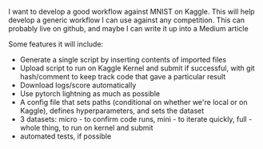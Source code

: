 I want to develop a good workflow against MNIST on Kaggle. This will help develop a generic workflow I can use against any competition. This can probably live on github, and maybe I can write it up into a Medium article

Some features it will include:
* Generate a single script by inserting contents of imported files
* Upload script to run on Kaggle Kernel and submit if successful, with git hash/comment to keep track code that gave a particular result
* Download logs/score automatically
* Use pytorch lightning as much as possible
* A config file that sets paths (conditional on whether we're local or on Kaggle), defines hyperparameters, and sets the dataset
* 3 datasets: micro - to confirm code runs, mini - to iterate quickly, full - whole thing, to run on kernel and submit
* automated tests, if possible

